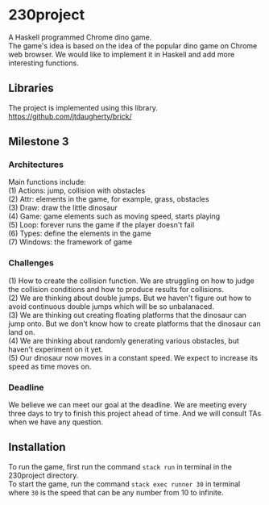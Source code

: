 # 230project
A Haskell programmed Chrome dino game.<br>
The game's idea is based on the idea of the popular dino game on Chrome web browser. We would like to implement it in Haskell and add more interesting functions.<br>

## Libraries
The project is implemented using this library. https://github.com/jtdaugherty/brick/


## Milestone 3
### Architectures
Main functions include:<br>
(1) Actions: jump, collision with obstacles<br>
(2) Attr: elements in the game, for example, grass, obstacles<br>
(3) Draw: draw the little dinosaur<br>
(4) Game: game elements such as moving speed, starts playing<br>
(5) Loop: forever runs the game if the player doesn't fail<br>
(6) Types: define the elements in the game<br>
(7) Windows: the framework of game<br>

### Challenges
(1) How to create the collision function. We are struggling on how to judge the collision conditions and how to produce results for collisions.<br>
(2) We are thinking about double jumps. But we haven't figure out how to avoid continuous double jumps which will be so unbalanaced.<br>
(3) We are thinking out creating floating platforms that the dinosaur can jump onto. But we don't know how to create platforms that the dinosaur can land on.<br>
(4) We are thinking about randomly generating various obstacles, but haven't experiment on it yet.<br>
(5) Our dinosaur now moves in a constant speed. We expect to increase its speed as time moves on.<br>

### Deadline
We believe we can meet our goal at the deadline. We are meeting every three days to try to finish this project ahead of time. And we will consult TAs when we have any question.

## Installation
To run the game, first run the command `stack run` in terminal in the 230project directory.<br>
To start the game, run the command `stack exec runner 30` in terminal where `30` is the speed that can be any number from 10 to infinite.<br>
